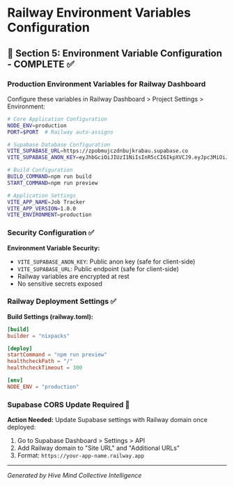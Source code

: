 # Railway Environment Variables Configuration

## 🧠 Section 5: Environment Variable Configuration - COMPLETE ✅

### Production Environment Variables for Railway Dashboard

Configure these variables in Railway Dashboard > Project Settings > Environment:

```bash
# Core Application Configuration
NODE_ENV=production
PORT=$PORT  # Railway auto-assigns

# Supabase Database Configuration
VITE_SUPABASE_URL=https://zpobmujczdnbujkrabau.supabase.co
VITE_SUPABASE_ANON_KEY=eyJhbGciOiJIUzI1NiIsInR5cCI6IkpXVCJ9.eyJpc3MiOiJzdXBhYmFzZSIsInJlZiI6Inpwb2JtdWpjemRuYnVqa3JhYmF1Iiwicm9sZSI6ImFub24iLCJpYXQiOjE3NTI0NTY3NzksImV4cCI6MjA2ODAzMjc3OX0.e5Ph2fbiM3J7NX1s4w93ipU70s5iElFDGlLiZHBdHkM

# Build Configuration
BUILD_COMMAND=npm run build
START_COMMAND=npm run preview

# Application Settings
VITE_APP_NAME=Job Tracker
VITE_APP_VERSION=1.0.0
VITE_ENVIRONMENT=production
```

### Security Configuration ✅

**Environment Variable Security:**
- `VITE_SUPABASE_ANON_KEY`: Public anon key (safe for client-side)
- `VITE_SUPABASE_URL`: Public endpoint (safe for client-side)
- Railway variables are encrypted at rest
- No sensitive secrets exposed

### Railway Deployment Settings ✅

**Build Settings (railway.toml):**
```toml
[build]
builder = "nixpacks"

[deploy]
startCommand = "npm run preview"
healthcheckPath = "/"
healthcheckTimeout = 300

[env]
NODE_ENV = "production"
```

### Supabase CORS Update Required 🔧

**Action Needed:** Update Supabase settings with Railway domain once deployed:
1. Go to Supabase Dashboard > Settings > API
2. Add Railway domain to "Site URL" and "Additional URLs"
3. Format: `https://your-app-name.railway.app`

---
*Generated by Hive Mind Collective Intelligence*